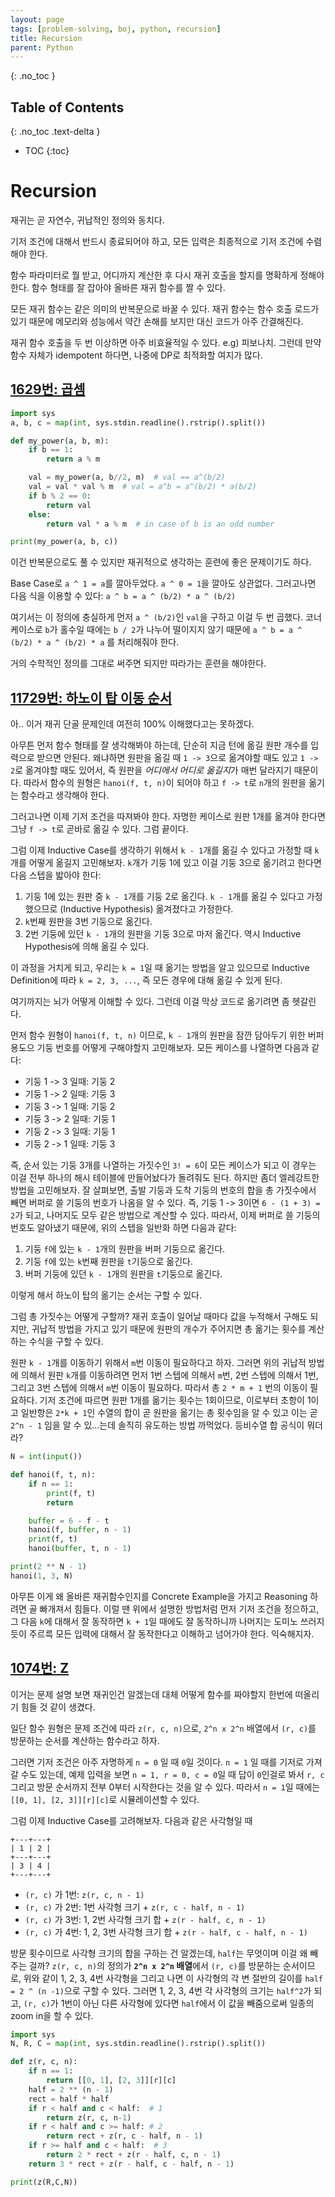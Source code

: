 ```yaml
---
layout: page
tags: [problem-solving, boj, python, recursion]
title: Recursion
parent: Python
---
```


{: .no_toc }
## Table of Contents
{: .no_toc .text-delta }
- TOC
{:toc}

# Recursion
 재귀는 곧 자연수, 귀납적인 정의와 동치다.

 기저 조건에 대해서 반드시 종료되어야 하고, 모든 입력은 최종적으로
 기저 조건에 수렴해야 한다.

 함수 파라미터로 뭘 받고, 어디까지 계산한 후 다시 재귀 호출을 할지를
 명확하게 정해야 한다. 함수 형태를 잘 잡아야 올바른 재귀 함수를 짤 수
 있다.

 모든 재귀 함수는 같은 의미의 반복문으로 바꿀 수 있다. 재귀 함수는
 함수 호출 로드가 있기 때문에 메모리와 성능에서 약간 손해를 보지만
 대신 코드가 아주 간결해진다.

 재귀 함수 호출을 두 번 이상하면 아주 비효율적일 수 있다. e.g)
 피보나치. 그런데 만약 함수 자체가 idempotent 하다면, 나중에 DP로
 최적화할 여지가 많다.

## [1629번: 곱셈](https://www.acmicpc.net/problem/1629)

```python
import sys
a, b, c = map(int, sys.stdin.readline().rstrip().split())

def my_power(a, b, m):
    if b == 1:
        return a % m

    val = my_power(a, b//2, m)  # val == a^(b/2)
    val = val * val % m  # val = a^b = a^(b/2) * a(b/2)
    if b % 2 == 0:
        return val
    else:
        return val * a % m  # in case of b is an odd number

print(my_power(a, b, c))
```

 이건 반복문으로도 풀 수 있지만 재귀적으로 생각하는 훈련에 좋은
 문제이기도 하다.

 Base Case로 `a ^ 1 = a`를 깔아두었다. `a ^ 0 = 1`을 깔아도
 상관없다. 그러고나면 다음 식을 이용할 수 있다: `a ^ b = a ^ (b/2) * a
 ^ (b/2)`

 여기서는 이 정의에 충실하게 먼저 `a ^ (b/2)`인 `val`을 구하고 이걸 두
 번 곱했다. 코너 케이스로 `b`가 홀수일 때에는 `b / 2`가 나누어
 떨이지지 않기 때문에 `a ^ b = a ^ (b/2) * a ^ (b/2) * a` 를
 처리해줘야 한다.

 거의 수학적인 정의를 그대로 써주면 되지만 따라가는 훈련을 해야한다.


## [11729번: 하노이 탑 이동 순서](https://www.acmicpc.net/problem/11729)
 아.. 이거 재귀 단골 문제인데 여전히 100% 이해했다고는 못하겠다.

 아무튼 먼저 함수 형태를 잘 생각해봐야 하는데, 단순히 지금 턴에 옮길
 원판 개수를 입력으로 받으면 안된다. 왜냐하면 원판을 옮길 때 `1 ->
 3`으로 옮겨야할 때도 있고 `1 -> 2`로 옮겨야할 때도 있어서, 즉 원판을
 *어디에서 어디로 옮길지*가 매번 달라지기 때문이다. 따라서 함수의
 원형은 `hanoi(f, t, n)`이 되어야 하고 `f -> t`로 `n`개의 원판을
 옮기는 함수라고 생각해야 한다.

 그러고나면 이제 기저 조건을 따져봐야 한다. 자명한 케이스로 원판 1개를
 옮겨야 한다면 그냥 `f -> t`로 곧바로 옮길 수 있다. 그럼 끝이다.

 그럼 이제 Inductive Case를 생각하기 위해서 `k - 1`개를 옮길 수 있다고
 가정할 때 `k`개를 어떻게 옮길지 고민해보자. `k`개가 기둥 1에 있고
 이걸 기둥 3으로 옮기려고 한다면 다음 스텝을 밟아야 한다:
 1. 기둥 1에 있는 원판 중 `k - 1`개를 기둥 2로 옮긴다. `k - 1`개를
    옮길 수 있다고 가정했으므로 (Inductive Hypothesis) 옮겨졌다고
    가정한다.
 2. `k`번째 원판을 3번 기둥으로 옮긴다.
 3. 2번 기둥에 있던 `k - 1`개의 원판을 기둥 3으로 마저 옮긴다. 역시
    Inductive Hypothesis에 의해 옮길 수 있다.

 이 과정을 거치게 되고, 우리는 `k = 1`일 때 옮기는 방법을 알고
 있으므로 Inductive Definition에 따라 `k = 2, 3, ...`, 즉 모든 경우에
 대해 옮길 수 있게 된다.

 여기까지는 뇌가 어떻게 이해할 수 있다. 그런데 이걸 막상 코드로
 옮기려면 좀 헷갈린다.

 먼저 함수 원형이 `hanoi(f, t, n)` 이므로, `k - 1`개의 원판을 잠깐
 담아두기 위한 버퍼 용도으 기둥 번호를 어떻게 구해야할지
 고민해보자. 모든 케이스를 나열하면 다음과 같다:
 - 기둥 1 -> 3 일때: 기둥 2
 - 기둥 1 -> 2 일때: 기둥 3
 - 기둥 3 -> 1 일때: 기둥 2
 - 기둥 3 -> 2 일때: 기둥 1
 - 기둥 2 -> 3 일때: 기둥 1
 - 기둥 2 -> 1 일때: 기둥 3

 즉, 순서 있는 기둥 3개를 나열하는 가짓수인 `3! = 6`이 모든 케이스가
 되고 이 경우는 이걸 전부 하나의 해시 테이블에 만들어놨다가 돌려줘도
 된다. 하지만 좀더 엘레강트한 방법을 고민해보자. 잘 살펴보면, 출발
 기둥과 도착 기둥의 번호의 합을 총 가짓수에서 빼면 버퍼로 쓸 기둥의
 번호가 나옴을 알 수 있다. 즉, 기둥 1 -> 3이면 `6 - (1 + 3) = 2`가
 되고, 나머지도 모두 같은 방법으로 계산할 수 있다. 따라서, 이제 버퍼로
 쓸 기둥의 번호도 알아냈기 때문에, 위의 스텝을 일반화 하면 다음과
 같다:
 1. 기둥 `f`에 있는 `k - 1`개의 원판을 버퍼 기둥으로 옮긴다.
 2. 기둥 `f`에 있는 `k`번째 원판을 `t`기둥으로 옮긴다.
 3. 버퍼 기둥에 있던 `k - 1`개의 원판을 `t`기둥으로 옮긴다.

 이렇게 해서 하노이 탑의 옮기는 순서는 구할 수 있다.

 그럼 총 가짓수는 어떻게 구할까? 재귀 호출이 일어날 때마다 값을
 누적해서 구해도 되지만, 귀납적 방법을 가지고 있기 때문에 원판의
 개수가 주어지면 총 옮기는 횟수를 계산하는 수식을 구할 수 있다.

 원판 `k - 1`개를 이동하기 위해서 `m`번 이동이 필요하다고 하자. 그러면
 위의 귀납적 방법에 의해서 원판 `k`개를 이동하려면 먼저 1번 스텝에
 의해서 `m`번, 2번 스텝에 의해서 1번, 그리고 3번 스텝에 의해서 `m`번
 이동이 필요하다. 따라서 총 `2 * m + 1` 번의 이동이 필요하다. 기저
 조건에 따르면 원판 1개를 옮기는 횟수는 1회이므로, 이로부터 초항이
 1이고 일반항은 `2*k + 1`인 수열의 합이 곧 원판을 옮기는 총 횟수임을
 알 수 있고 이는 곧 `2^n - 1` 임을 알 수 있...는데 솔직히 유도하는
 방법 까먹었다. 등비수열 합 공식이 뭐더라?

```python
N = int(input())

def hanoi(f, t, n):
    if n == 1:
        print(f, t)
        return

    buffer = 6 - f - t
    hanoi(f, buffer, n - 1)
    print(f, t)
    hanoi(buffer, t, n - 1)

print(2 ** N - 1)
hanoi(1, 3, N)
```

 아무튼 이게 왜 올바른 재귀함수인지를 Concrete Example을 가지고
 Reasoning 하려면 골 빠개져서 힘들다. 이럴 땐 위에서 설명한 방법처럼
 먼저 기저 조건을 정으하고, 그 다음 `k`에 대해서 잘 동작하면 `k + 1`일
 때에도 잘 동작하니까 나머지는 도미노 쓰러지듯이 주르륵 모든 입력에
 대해서 잘 동작한다고 이해하고 넘어가야 한다. 익숙해지자.

## [1074번: Z](https://www.acmicpc.net/problem/1074)
 이거는 문제 설명 보면 재귀인건 알겠는데 대체 어떻게 함수를 짜야할지
 한번에 떠올리기 힘들 것 같이 생겼다.

 일단 함수 원형은 문제 조건에 따라 `z(r, c, n)`으로, `2^n x 2^n`
 배열에서 `(r, c)`를 방문하는 순서를 계산하는 함수라고 하자.

 그러면 기저 조건은 아주 자명하게 `n = 0` 일 때 `0`일 것이다. `n = 1`
 일 때를 기저로 가져갈 수도 있는데, 예제 입력을 보면 `n = 1, r = 0, c
 = 0`일 때 답이 `0`인걸로 봐서 `r, c` 그리고 방문 순서까지 전부 0부터
 시작한다는 것을 알 수 있다. 따라서 `n = 1`일 때에는 `[[0, 1], [2,
 3]][r][c]`로 시뮬레이션할 수 있다.

 그럼 이제 Inductive Case를 고려해보자. 다음과 같은 사각형일 때

```
+---+---+
| 1 | 2 |
+---+---+
| 3 | 4 |
+---+---+
```

 - `(r, c)` 가 1번: `z(r, c, n - 1)`
 - `(r, c)` 가 2번: 1번 사각형 크기 + `z(r, c - half, n - 1)`
 - `(r, c)` 가 3번: 1, 2번 사각형 크기 합 + `z(r - half, c, n - 1)`
 - `(r, c)` 가 4번: 1, 2, 3번 사각형 크기 합 + `z(r - half, c - half,
   n - 1)`

 방문 횟수이므로 사각형 크기의 합을 구하는 건 알겠는데, `half`는
 무엇이며 이걸 왜 빼주는 걸까? `z(r, c, n)`의 정의가 **`2^n x 2^n`
 배열**에서 `(r, c)`를 방문하는 순서이므로, 위와 같이 1, 2, 3, 4번
 사각형을 그리고 나면 이 사각형의 각 변 절반의 길이를 `half = 2 ^ (n
 -1)`으로 구할 수 있다. 그러면 1, 2, 3, 4번 각 사각형의 크기는
 `half^2`가 되고, `(r, c)`가 1번이 아닌 다른 사각형에 있다면
 `half`에서 이 값을 빼줌으로써 일종의 zoom in을 할 수 있다.

```python
import sys
N, R, C = map(int, sys.stdin.readline().rstrip().split())

def z(r, c, n):
    if n == 1:
        return [[0, 1], [2, 3]][r][c]
    half = 2 ** (n - 1)
    rect = half * half
    if r < half and c < half:  # 1
        return z(r, c, n-1)
    if r < half and c >= half: # 2
        return rect + z(r, c - half, n - 1)
    if r >= half and c < half:  # 3
        return 2 * rect + z(r - half, c, n - 1)
    return 3 * rect + z(r - half, c - half, n - 1)

print(z(R,C,N))
```
